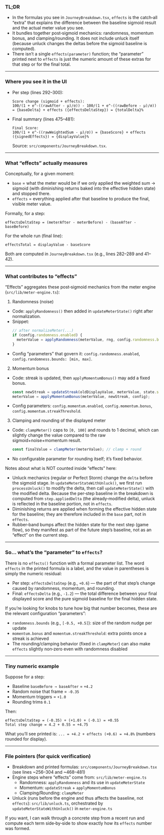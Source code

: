### TL;DR
- In the formulas you see in `JourneyBreakdown.tsx`, `effects` is the catch‑all “extra” that explains the difference between the baseline sigmoid result and the actual meter value you see.
- It bundles together post‑sigmoid mechanics: randomness, momentum bonus, and clamping/rounding. It does not include unluck itself (because unluck changes the deltas before the sigmoid baseline is computed).
- There isn’t a single `effects(parameter)` function; the “parameter” printed next to `effects` is just the numeric amount of these extras for that step or for the final total.

---

### Where you see it in the UI
- Per step (lines 292–300):
  ```
  Score change (sigmoid + effects):
  100/(1 + e^-((rawAfter - μ)/σ)) - 100/(1 + e^-((rawBefore - μ)/σ)) = {baseDelta} + effects ({effectsDeltaStep}) = {totalDelta}%
  ```
- Final summary (lines 475–481):
  ```
  Final Score:
  100/(1 + e^-((rawWeightedSum - μ)/σ)) = {baseScore} + effects ({signedEffects}) = {displayValue}%
  ```
  Source: `src/components/JourneyBreakdown.tsx`.

---

### What “effects” actually measures
Conceptually, for a given moment:
- `base` = what the meter would be if we only applied the weighted sum → sigmoid (with diminishing returns baked into the effective hidden state) and stopped there.
- `effects` = everything applied after that baseline to produce the final, visible meter value.

Formally, for a step:
```
effectsDeltaStep = (meterAfter - meterBefore) - (baseAfter - baseBefore)
```
For the whole run (final line):
```
effectsTotal = displayValue - baseScore
```
Both are computed in `JourneyBreakdown.tsx` (e.g., lines 282–289 and 41–42).

---

### What contributes to “effects”
“Effects” aggregates these post‑sigmoid mechanics from the meter engine (`src/lib/meter-engine.ts`):

1) Randomness (noise)
- Code: `applyRandomness()` then added in `updateMeterState()` right after normalization.
- Snippet:
  ```ts
  // after normalizeMeter(...)
  if (config.randomness.enabled) {
    meterValue = applyRandomness(meterValue, rng, config.randomness.bounds);
  }
  ```
- Config “parameters” that govern it: `config.randomness.enabled`, `config.randomness.bounds: [min, max]`.

2) Momentum bonus
- Code: streak is updated, then `applyMomentumBonus()` may add a fixed bonus.
  ```ts
  const newStreak = updateStreak(oldDisplayValue, meterValue, state.streak);
  meterValue = applyMomentumBonus(meterValue, newStreak, config);
  ```
- Config parameters: `config.momentum.enabled`, `config.momentum.bonus`, `config.momentum.streakThreshold`.

3) Clamping and rounding of the displayed meter
- Code: `clampMeter()` caps to `[0, 100]` and rounds to 1 decimal, which can slightly change the value compared to the raw sigmoid+noise+momentum result.
  ```ts
  const finalValue = clampMeter(meterValue); // clamp + round
  ```
- No configurable parameter for rounding itself; it’s fixed behavior.

Notes about what is NOT counted inside “effects” here:
- Unluck mechanics (regular or Perfect Storm) change the `delta` before the sigmoid stage. In `updateMeterStateWithUnluck()`, we first run `processUnluck()` to modify the delta, then call `updateMeterState()` with the modified delta. Because the per‑step baseline in the breakdown is computed from `step.appliedDelta` (the already‑modified delta), unluck is reflected in the baseline portion, not in `effects`.
- Diminishing returns are applied when forming the effective hidden state for the baseline; they are therefore included in the `base` part, not in `effects`.
- Rubber‑band bumps affect the hidden state for the next step (game flow), so they manifest as part of the future step’s baseline, not as an “effect” on the current step.

---

### So… what’s the “parameter” to `effects`?
There is no `effects()` function with a formal parameter list. The word `effects` in the printed formula is a label, and the value in parentheses is simply the numeric residual:
- Per step: `effectsDeltaStep` (e.g., `+0.6`) — the part of that step’s change caused by randomness, momentum, and rounding.
- Final: `effectsDelta` (e.g., `-1.2`) — the total difference between your final displayed score and the pure sigmoid baseline for the final hidden state.

If you’re looking for knobs to tune how big that number becomes, these are the relevant configuration “parameters”:
- `randomness.bounds` (e.g., `[-0.5, +0.5]`): size of the random nudge per update
- `momentum.bonus` and `momentum.streakThreshold`: extra points once a streak is achieved
- The rounding/clamping behavior (fixed in `clampMeter`) can also make `effects` slightly non‑zero even with randomness disabled

---

### Tiny numeric example
Suppose for a step:
- Baseline `baseBefore → baseAfter` = `+4.2`
- Random noise that frame = `-0.35`
- Momentum triggers = `+1.0`
- Rounding trims `0.1`

Then:
```
effectsDeltaStep = (-0.35) + (+1.0) + (-0.1) = +0.55
Total step change = 4.2 + 0.55 = +4.75
```
What you’ll see printed is: `... = +4.2 + effects (+0.6) = +4.8%` (numbers rounded for display).

---

### File pointers (for quick verification)
- Breakdown and printed formulas: `src/components/JourneyBreakdown.tsx` (see lines ~256–304 and ~468–481)
- Engine steps where “effects” come from: `src/lib/meter-engine.ts`
  - Randomness: `applyRandomness` and its use in `updateMeterState`
  - Momentum: `updateStreak` + `applyMomentumBonus`
  - Clamping/Rounding: `clampMeter`
- Unluck (runs before the engine and thus affects the baseline, not `effects`): `src/lib/unluck.ts`, orchestrated by `updateMeterStateWithUnluck()` in `meter-engine.ts`

If you want, I can walk through a concrete step from a recent run and compute each term side‑by‑side to show exactly how its `effects` number was formed.